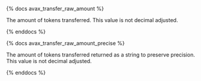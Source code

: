 {% docs avax_transfer_raw_amount %}

The amount of tokens transferred. This value is not decimal adjusted. 

{% enddocs %}

{% docs avax_transfer_raw_amount_precise %}

The amount of tokens transferred returned as a string to preserve precision. This value is not decimal adjusted.

{% enddocs %}